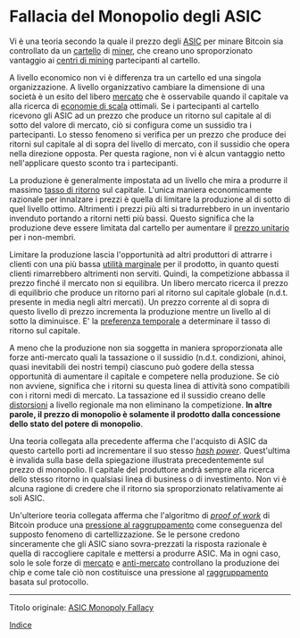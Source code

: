 # Fallacia del Monopolio degli ASIC



Vi è una teoria secondo la quale il prezzo degli [ASIC](https://it.wikipedia.org/wiki/Application_specific_integrated_circuit) per minare Bitcoin sia controllato da un [cartello](https://mises.org/library/man-economy-and-state-power-and-market/html/p/1059) di [miner](ch101-glossary.md#miner), che creano uno sproporzionato vantaggio ai [centri di mining](ch101-glossary.md#centro-di-mining-mine) partecipanti al cartello.

A livello economico non vi è differenza tra un cartello ed una singola organizzazione. A livello organizzativo cambiare la dimensione di una società è un esito del libero [mercato](ch101-glossary.md#mercato) che è osservabile quando il capitale va alla ricerca di [economie di scala](https://it.wikipedia.org/wiki/Economie_di_scala) ottimali. Se i partecipanti al cartello ricevono gli ASIC ad un prezzo che produce un ritorno sul capitale al di sotto del valore di mercato, ciò si configura come un sussidio tra i partecipanti. Lo stesso fenomeno si verifica per un prezzo che produce dei ritorni sul capitale al di sopra del livello di mercato, con il sussidio che opera nella direzione opposta. Per questa ragione, non vi è alcun vantaggio netto nell'applicare questo sconto tra i partecipanti.

La produzione è generalmente impostata ad un livello che mira a produrre il massimo [tasso di ritorno](https://en.wikipedia.org/wiki/Rate_of_return) sul capitale. L'unica maniera economicamente razionale per innalzare i prezzi è quella di limitare la produzione al di sotto di quel livello ottimo. Altrimenti i prezzi più alti si tradurrebbero in un inventario invenduto portando a ritorni netti più bassi. Questo significa che la produzione deve essere limitata dal cartello per aumentare il [prezzo unitario](https://en.wikipedia.org/wiki/Unit_price) per i non-membri.

Limitare la produzione lascia l'opportunità ad altri produttori di attrarre i clienti con una più bassa [utilità marginale](https://it.wikipedia.org/wiki/Utilit%C3%A0_marginale) per il prodotto, in quanto questi clienti rimarrebbero altrimenti non serviti. Quindi, la competizione abbassa il prezzo finché il mercato non si equilibra. Un libero mercato ricerca il prezzo di equilibrio che produce un ritorno pari al ritorno sul capitale globale (n.d.t. presente in media negli altri mercati). Un prezzo corrente al di sopra di questo livello di prezzo incrementa la produzione mentre un livello al di sotto la diminuisce. E' la [preferenza temporale](https://en.wikipedia.org/wiki/Time_preference) a determinare il tasso di ritorno sul capitale.

A meno che la produzione non sia soggetta in maniera sproporzionata alle forze anti-mercato quali la tassazione o il sussidio (n.d.t. condizioni, ahinoi, quasi inevitabili dei nostri tempi) ciascuno può godere della stessa opportunità di aumentare il capitale e competere nella produzione. Se ciò non avviene, significa che i ritorni su questa linea di attività sono compatibili con i ritorni medi di mercato. La tassazione ed il sussidio creano delle [distorsioni](ch101-glossary.md#distorsione) a livello regionale ma non eliminano la competizione. **In altre parole, il prezzo di monopolio è solamente il prodotto dalla concessione dello stato del potere di monopolio**.  

Una teoria collegata alla precedente afferma che l'acquisto di ASIC da questo cartello porti ad incrementare il suo stesso [_hash power_](ch101-glossary.md#hash-power). Quest'ultima è invalida sulla base della spiegazione illustrata precedentemente sul prezzo di monopolio. Il capitale del produttore andrà sempre alla ricerca dello stesso ritorno in qualsiasi linea di business o di investimento. Non vi è alcuna ragione di credere che il ritorno sia sproporzionato relativamente ai soli ASIC.

Un'ulteriore teoria collegata afferma che l'algoritmo di [_proof of work_](ch101-glossary.md#prova) di Bitcoin produce una [pressione al raggruppamento](ch039-pooling-pressure-risk.md) come conseguenza del supposto fenomeno di cartellizzazione. Se le persone credono sinceramente che gli ASIC siano sovra-prezzati la risposta razionale è quella di raccogliere capitale e mettersi a produrre ASIC. Ma in ogni caso, solo le sole forze di [mercato](ch101-glossary.md#variazione) e [anti-mercato](ch101-glossary.md#distorsione) controllano la produzione dei chip e come tale ciò non costituisce una pressione al [raggruppamento](ch101-glossary.md#raggruppamento-pooling) basata sul protocollo. 

---------
Titolo originale: [ASIC Monopoly Fallacy](https://github.com/libbitcoin/libbitcoin-system/wiki/ASIC-Monopoly-Fallacy)

[Indice](/README.md)
